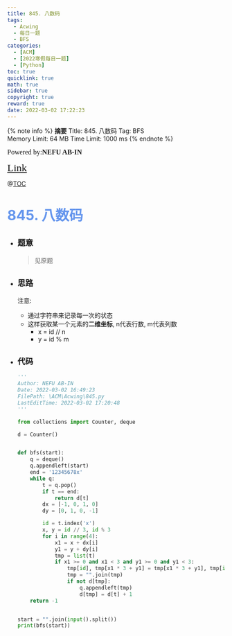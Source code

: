 ```yaml
---
title: 845. 八数码
tags:
  - Acwing
  - 每日一题
  - BFS
categories:
  - [ACM]
  - [2022寒假每日一题]
  - [Python]
toc: true
quicklink: true
math: true
sidebar: true
copyright: true
reward: true
date: 2022-03-02 17:22:23
---
```



{% note info %}
**摘要**
Title: 845. 八数码
Tag: BFS  
Memory Limit: 64 MB
Time Limit: 1000 ms
{% endnote %}
<!-- more -->

<font size=3 face=楷体>Powered by:**NEFU AB-IN**</font>

<font color=#FFA500 size=5 face=楷体>[Link](https://www.acwing.com/problem/content/description/847/)</font>

@[TOC](文章目录)

# <font color=#6495ED size=6>845. 八数码
</font>

* ## <font size=4 face=粗体>题意</font>

  >见原题

* ## <font size=4 face=粗体>思路</font>

  注意:
    * 通过字符串来记录每一次的状态
    * 这样获取某一个元素的**二维坐标**, n代表行数, m代表列数
      * x = id // n
      * y = id % m

* ## <font size=4 face=粗体>代码</font>

  ```python
  '''
  Author: NEFU AB-IN
  Date: 2022-03-02 16:49:23
  FilePath: \ACM\Acwing\845.py
  LastEditTime: 2022-03-02 17:20:48
  '''

  from collections import Counter, deque

  d = Counter()


  def bfs(start):
      q = deque()
      q.appendleft(start)
      end = '12345678x'
      while q:
          t = q.pop()
          if t == end:
              return d[t]
          dx = [-1, 0, 1, 0]
          dy = [0, 1, 0, -1]

          id = t.index('x')
          x, y = id // 3, id % 3
          for i in range(4):
              x1 = x + dx[i]
              y1 = y + dy[i]
              tmp = list(t)
              if x1 >= 0 and x1 < 3 and y1 >= 0 and y1 < 3:
                  tmp[id], tmp[x1 * 3 + y1] = tmp[x1 * 3 + y1], tmp[id]
                  tmp = "".join(tmp)
                  if not d[tmp]:
                      q.appendleft(tmp)
                      d[tmp] = d[t] + 1
      return -1


  start = "".join(input().split())
  print(bfs(start))
  ```